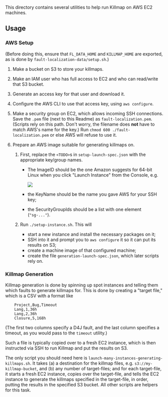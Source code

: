 This directory contains several utilities to help run Killmap on AWS EC2 machines.

Usage
-----

### AWS Setup

(Before doing this, ensure that `FL_DATA_HOME` and `KILLMAP_HOME` are exported, as is done by `fault-localization-data/setup.sh`.)

1. Make a bucket on S3 to store your killmaps.
2. Make an IAM user who has full access to EC2 and who can read/write that S3 bucket.
3. Generate an access key for that user and download it.
4. Configure the AWS CLI to use that access key, using `aws configure`.
5. Make a security group on EC2, which allows incoming SSH connections. Save the `.pem` file (next to this Readme) as `fault-localization.pem`. (Scripts rely on this path. Don't worry, the filename does __not__ have to match AWS's name for the key.) Run `chmod 600 ./fault-localization.pem` or else AWS will refuse to use it.
6. Prepare an AWS image suitable for generating killmaps on.

    1. First, replace the `<TODO>`s in `setup-launch-spec.json` with the appropriate key/group names.

        * The ImageID should be the one Amazon suggests for 64-bit Linux when you click "Launch Instance" from the Console, e.g.

            ![](.get-setup-ami-id.png)

        * the KeyName should be the name you gave AWS for your SSH key;
        * the SecurityGroupIds should be a list with one element (`"sg-..."`).

    2. Run `./setup-instance.sh`. This will

        * start a new instance and install the necessary packages on it;
        * SSH into it and prompt you to `aws configure` it so it can put its results on S3;
        * create a machine image of that configured machine;
        * create the file `generation-launch-spec.json`, which later scripts rely on.

### Killmap Generation

Killmap generation is done by spinning up spot instances and telling them which faults to generate killmaps for. This is done by creating a "target file," which is a CSV with a format like

```csv
    Project,Bug,Timeout
    Lang,1,36h
    Lang,2,36h
    Closure,5,168h
```
(The first two columns specify a D4J fault, and the last column specifies a timeout, as you would pass to the `timeout` utility.)

Such a file is typically copied over to a fresh EC2 instance, which is then instructed via SSH to run Killmap and put the results on S3.

The only script you should need here is `launch-many-instances-generating-killmaps.sh`. It takes (a) a destination for the killmap files, e.g. `s3://my-killmap-bucket`, and (b) any number of target-files; and for each target-file, it starts a fresh EC2 instance, copies over the target-file, and tells the EC2 instance to generate the killmaps specified in the target-file, in order, putting the results in the specified S3 bucket. All other scripts are helpers for this task.
